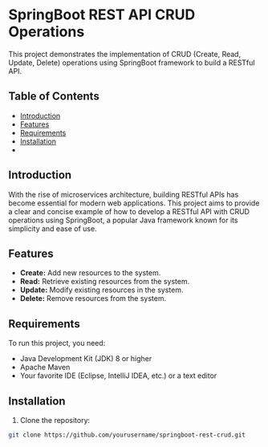 # SpringBoot REST API CRUD Operations

This project demonstrates the implementation of CRUD (Create, Read, Update, Delete) operations using SpringBoot framework to build a RESTful API.

## Table of Contents

- [Introduction](#introduction)
- [Features](#features)
- [Requirements](#requirements)
- [Installation](#installation)
- 
## Introduction

With the rise of microservices architecture, building RESTful APIs has become essential for modern web applications. This project aims to provide a clear and concise example of how to develop a RESTful API with CRUD operations using SpringBoot, a popular Java framework known for its simplicity and ease of use.

## Features

- **Create:** Add new resources to the system.
- **Read:** Retrieve existing resources from the system.
- **Update:** Modify existing resources in the system.
- **Delete:** Remove resources from the system.

## Requirements

To run this project, you need:

- Java Development Kit (JDK) 8 or higher
- Apache Maven
- Your favorite IDE (Eclipse, IntelliJ IDEA, etc.) or a text editor

## Installation

1. Clone the repository:

```bash
git clone https://github.com/yourusername/springboot-rest-crud.git

